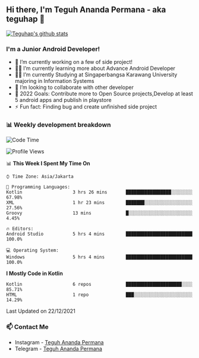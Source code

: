 ## Hi there, I'm Teguh Ananda Permana - aka teguhap 👋

[![Teguhap's github stats](https://github-readme-stats.vercel.app/api?username=teguhap)](https://github.com/teguhap/teguhap)

### I'm a Junior Android Developer!
- 🔭 I’m currently working on a few of side project!
- 👨‍💻 I’m currently learning more about Advance Android Developer
- 👨‍🎓 I’m currently Studying at Singaperbangsa Karawang University majoring in Information Systems
- 👯 I’m looking to collaborate with other developer
- 🥅 2022 Goals: Contribute more to Open Source projects,Develop at least 5 android apps and publish in playstore
- ⚡ Fun fact: Finding bug and create unfinished side project 

### 📊 Weekly development breakdown

<!--START_SECTION:waka-->
![Code Time](http://img.shields.io/badge/Code%20Time-6%20hrs%2018%20mins-blue)

![Profile Views](http://img.shields.io/badge/Profile%20Views-121-blue)

📊 **This Week I Spent My Time On** 

```text
⌚︎ Time Zone: Asia/Jakarta

💬 Programming Languages: 
Kotlin                   3 hrs 26 mins       █████████████████░░░░░░░░   67.98% 
XML                      1 hr 23 mins        ███████░░░░░░░░░░░░░░░░░░   27.56% 
Groovy                   13 mins             █░░░░░░░░░░░░░░░░░░░░░░░░   4.45%

🔥 Editors: 
Android Studio           5 hrs 4 mins        █████████████████████████   100.0%

💻 Operating System: 
Windows                  5 hrs 4 mins        █████████████████████████   100.0%

```

**I Mostly Code in Kotlin** 

```text
Kotlin                   6 repos             █████████████████████░░░░   85.71% 
HTML                     1 repo              ███░░░░░░░░░░░░░░░░░░░░░░   14.29%

```



 Last Updated on 22/12/2021
<!--END_SECTION:waka-->

### 📫 Contact Me
- Instagram - [Teguh Ananda Permana](https://www.instagram.com/teguhananda.permana/)
- Telegram - [Teguh Ananda Permana](https://www.t.me/teguhape)
